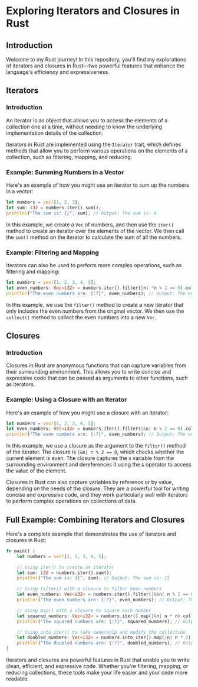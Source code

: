 # Exploring Iterators and Closures in Rust

## Introduction
Welcome to my Rust journey! In this repository, you'll find my explorations of iterators and closures in Rust—two powerful features that enhance the language's efficiency and expressiveness.


## Iterators

### Introduction
An iterator is an object that allows you to access the elements of a collection one at a time, without needing to know the underlying implementation details of the collection.

Iterators in Rust are implemented using the `Iterator` trait, which defines methods that allow you to perform various operations on the elements of a collection, such as filtering, mapping, and reducing.

### Example: Summing Numbers in a Vector
Here's an example of how you might use an iterator to sum up the numbers in a vector:

```rust
let numbers = vec![1, 2, 3];
let sum: i32 = numbers.iter().sum();
println!("The sum is: {}", sum); // Output: The sum is: 6
```

In this example, we create a `Vec` of numbers, and then use the `iter()` method to create an iterator over the elements of the vector. We then call the `sum()` method on the iterator to calculate the sum of all the numbers.

### Example: Filtering and Mapping
Iterators can also be used to perform more complex operations, such as filtering and mapping:

```rust
let numbers = vec![1, 2, 3, 4, 5];
let even_numbers: Vec<i32> = numbers.iter().filter(|n| *n % 2 == 0).collect();
println!("The even numbers are: {:?}", even_numbers); // Output: The even numbers are: [2, 4]
```

In this example, we use the `filter()` method to create a new iterator that only includes the even numbers from the original vector. We then use the `collect()` method to collect the even numbers into a new `Vec`.

## Closures

### Introduction
Closures in Rust are anonymous functions that can capture variables from their surrounding environment. This allows you to write concise and expressive code that can be passed as arguments to other functions, such as iterators.

### Example: Using a Closure with an Iterator
Here's an example of how you might use a closure with an iterator:

```rust
let numbers = vec![1, 2, 3, 4, 5];
let even_numbers: Vec<i32> = numbers.iter().filter(|&n| n % 2 == 0).collect();
println!("The even numbers are: {:?}", even_numbers); // Output: The even numbers are: [2, 4]
```

In this example, we use a closure as the argument to the `filter()` method of the iterator. The closure is `|&n| n % 2 == 0`, which checks whether the current element is even. The closure captures the `n` variable from the surrounding environment and dereferences it using the `&` operator to access the value of the element.

Closures in Rust can also capture variables by reference or by value, depending on the needs of the closure. They are a powerful tool for writing concise and expressive code, and they work particularly well with iterators to perform complex operations on collections of data.

## Full Example: Combining Iterators and Closures
Here's a complete example that demonstrates the use of iterators and closures in Rust:

```rust
fn main() {
    let numbers = vec![1, 2, 3, 4, 5];

    // Using iter() to create an iterator
    let sum: i32 = numbers.iter().sum();
    println!("The sum is: {}", sum); // Output: The sum is: 15

    // Using filter() with a closure to filter even numbers
    let even_numbers: Vec<i32> = numbers.iter().filter(|&&n| n % 2 == 0).collect();
    println!("The even numbers are: {:?}", even_numbers); // Output: The even numbers are: [2, 4]

    // Using map() with a closure to square each number
    let squared_numbers: Vec<i32> = numbers.iter().map(|&n| n * n).collect();
    println!("The squared numbers are: {:?}", squared_numbers); // Output: The squared numbers are: [1, 4, 9, 16, 25]

    // Using into_iter() to take ownership and modify the collection
    let doubled_numbers: Vec<i32> = numbers.into_iter().map(|n| n * 2).collect();
    println!("The doubled numbers are: {:?}", doubled_numbers); // Output: The doubled numbers are: [2, 4, 6, 8, 10]
}
```
Iterators and closures are powerful features in Rust that enable you to write clean, efficient, and expressive code. Whether you're filtering, mapping, or reducing collections, these tools make your life easier and your code more readable.

